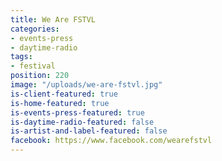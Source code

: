 ```yaml
---
title: We Are FSTVL
categories:
- events-press
- daytime-radio
tags:
- festival
position: 220
image: "/uploads/we-are-fstvl.jpg"
is-client-featured: true
is-home-featured: true
is-events-press-featured: true
is-daytime-radio-featured: false
is-artist-and-label-featured: false
facebook: https://www.facebook.com/wearefstvl
---
```


